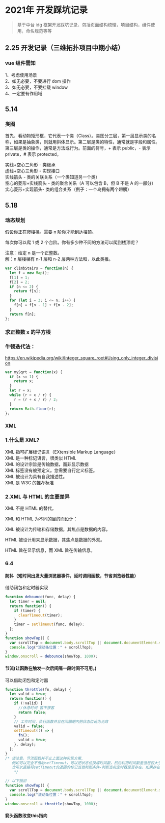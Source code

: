 # 2021年 开发踩坑记录

> 基于中台 idg 框架开发踩坑记录，包括页面结构梳理，项目结构，组件使用，命名规范等等

## 2.25 开发记录（三维拓扑项目中期小结）

### vue 组件需知

1、考虑使用场景  
2、如无必要，不要进行 dom 操作  
3、如无必要，不要挂载 window  
4、一定要有作用域

## 5.14

### 类图

首先，看动物矩形框，它代表一个类（Class）。类图分三层，第一层显示类的名称，如果是抽象类，则就用斜体显示。第二层是类的特性，通常就是字段和属性。第三层是类的操作，通常是方法或行为。前面的符号，+ 表示 public，- 表示 private，# 表示 protected。

实线+空心三角形 - 类继承  
虚线+空心三角形 - 实现接口  
实线箭头 - 类的关联关系（一个类知道另一个类）  
空心的菱形+实线箭头 - 类的聚合关系（A 可以包含 B，但 B 不是 A 的一部分）  
实心菱形+实现箭头- 类的组合关系（例子：一个鸟拥有两个翅膀）

## 5.18

### 动态规划

假设你正在爬楼梯。需要 n 阶你才能到达楼顶。

每次你可以爬 1 或 2 个台阶。你有多少种不同的方法可以爬到楼顶呢？

注意：给定 n 是一个正整数。  
解：n 层楼梯有 n-1 层和 n-2 层两种方法和，以此类推。

```js
var climbStairs = function(n) {
  let f = new Map();
  f[1] = 1;
  f[2] = 2;
  if (n <= 2) {
    return f[n];
  }
  for (let i = 3; i <= n; i++) {
    f[n] = f[n - 1] + f[n - 2];
  }
  return f[n];
};
```

### 求正整数 x 的平方根

### 牛顿迭代法：

https://en.wikipedia.org/wiki/Integer_square_root#Using_only_integer_division

```js
var mySqrt = function(x) {
  if (x <= 1) {
    return x;
  }
  let r = x;
  while (r > x / r) {
    r = (r + x / r) / 2;
  }
  return Math.floor(r);
};
```

### XML

### 1.什么是 XML?

XML 指可扩展标记语言（EXtensible Markup Language）  
XML 是一种标记语言，很类似 HTML  
XML 的设计宗旨是传输数据，而非显示数据  
XML 标签没有被预定义。您需要自行定义标签。  
XML 被设计为具有自我描述性。  
XML 是 W3C 的推荐标准

### 2.XML 与 HTML 的主要差异

XML 不是 HTML 的替代。

XML 和 HTML 为不同的目的而设计：

XML 被设计为传输和存储数据，其焦点是数据的内容。

HTML 被设计用来显示数据，其焦点是数据的外观。

HTML 旨在显示信息，而 XML 旨在传输信息。

### 6.4

#### 防抖（短时间出发大量浏览器事件，延时调用函数，节省浏览器性能）

借助闭包和定时器实现

```js
function debounce(func, delay) {
  let timer = null;
  return function() {
    if (timer) {
      clearTimeout(timer);
    }
    timer = setTimeout(func, delay);
  };
}
function showTop() {
  var scrollTop = document.body.scrollTop || document.documentElement.scrollTop;
  console.log("滚动条位置：" + scrollTop);
}
window.onscroll = debounce(showTop, 1000);
```

#### 节流(让函数在触发一次后间隔一段时间不可用。)
可以借助闭包和定时器
```js
function throttle(fn, delay) {
  let valid = true;
  return function() {
    if (!valid) {
      //休息时间 暂不接客
      return false;
    }
    // 工作时间，执行函数并且在间隔期内把状态位设为无效
    valid = false;
    setTimeout(() => {
      fn();
      valid = true;
    }, delay);
  };
}
/* 请注意，节流函数并不止上面这种实现方案,
   例如可以完全不借助setTimeout，可以把状态位换成时间戳，然后利用时间戳差值是否大于指定间隔时间来做判定。
   也可以直接将setTimeout的返回的标记当做判断条件-判断当前定时器是否存在，如果存在表示还在冷却，并且在执行fn之后消除定时器表示激活，原理都一样
    */

// 以下照旧
function showTop() {
  var scrollTop = document.body.scrollTop || document.documentElement.scrollTop;
  console.log("滚动条位置：" + scrollTop);
}
window.onscroll = throttle(showTop, 1000);
```


#### 箭头函数改变this指向